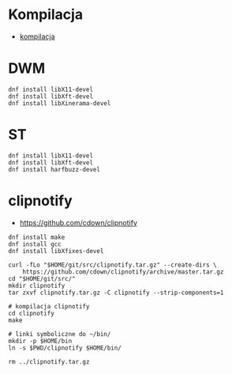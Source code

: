 # Kompilacja

- [kompilacja](docs/kompilacja/fontmatrix.md)

# DWM

```
dnf install libX11-devel
dnf install libXft-devel
dnf install libXinerama-devel
```

# ST

```
dnf install libX11-devel
dnf install libXft-devel
dnf install harfbuzz-devel
```

# clipnotify

- https://github.com/cdown/clipnotify

```
dnf install make
dnf install gcc
dnf install libXfixes-devel
```

```
curl -fLo "$HOME/git/src/clipnotify.tar.gz" --create-dirs \
    https://github.com/cdown/clipnotify/archive/master.tar.gz
cd "$HOME/git/src/"
mkdir clipnotify
tar zxvf clipnotify.tar.gz -C clipnotify --strip-components=1

# kompilacja clipnotify
cd clipnotify
make

# linki symboliczne do ~/bin/
mkdir -p $HOME/bin
ln -s $PWD/clipnotify $HOME/bin/

rm ../clipnotify.tar.gz
```
